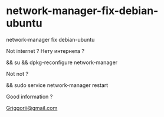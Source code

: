# network-manager-fix-debian-ubuntu
network-manager fix debian-ubuntu

Not internet  ? Нету интернета ?

&& su
&& dpkg-reconfigure network-manager 

Not not ? 

&& sudo service network-manager restart

Good information ?

Griggorii@gmail.com
